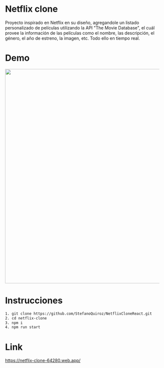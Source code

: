 # Netflix clone 

Proyecto inspirado en Netflix en su diseño, agregandole un listado personalizado de películas utilizando la API "The Movie Database", el cuál provee la información de las películas como el nombre, las descripción, el género, el año de estreno, la imagen, etc. Todo ello en tiempo real.

# Demo

<p align="center">

<img src='https://github.com/StefanoQuiroz/NetflixCloneReact/blob/main/gif/netflix.gif' width='700px'>

</p>

# Instrucciones

```sh
1. git clone https://github.com/StefanoQuiroz/NetflixCloneReact.git
2. cd netflix-clone
3. npm i
4. npm run start
```

# Link

<p align="left">

https://netflix-clone-64280.web.app/

</p>
